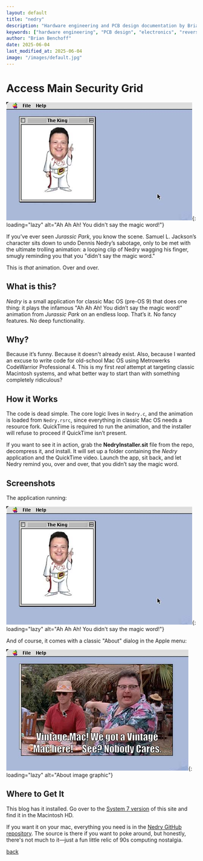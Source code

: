 ```yaml
---
layout: default
title: "nedry"
description: "Hardware engineering and PCB design documentation by Brian Benchoff"
keywords: ["hardware engineering", "PCB design", "electronics", "reverse engineering"]
author: "Brian Benchoff"
date: 2025-06-04
last_modified_at: 2025-06-04
image: "/images/default.jpg"
---
```

# **Access Main Security Grid**

![Ah Ah Ah! You didn't say the magic word!](/images/run.jpg){: loading="lazy" alt="Ah Ah Ah! You didn't say the magic word!"}

If you’ve ever seen *Jurassic Park*, you know the scene. Samuel L. Jackson’s character sits down to undo Dennis Nedry’s sabotage, only to be met with the ultimate trolling animation: a looping clip of Nedry wagging his finger, smugly reminding you that you "didn't say the magic word."

This is *that* animation. Over and over. 

## **What is this?**
*Nedry* is a small application for classic Mac OS (pre-OS 9) that does one thing: it plays the infamous "Ah Ah Ah! You didn’t say the magic word!" animation from *Jurassic Park* on an endless loop. That’s it. No fancy features. No deep functionality.

## **Why?**
Because it’s funny. Because it doesn't already exist. Also, because I wanted an excuse to write code for old-school Mac OS using Metrowerks CodeWarrior Professional 4. This is my first *real* attempt at targeting classic Macintosh systems, and what better way to start than with something completely ridiculous?

## **How it Works**
The code is dead simple. The core logic lives in `Nedry.c`, and the animation is loaded from `Nedry.rsrc`, since everything in classic Mac OS needs a resource fork. QuickTime is required to run the animation, and the installer will refuse to proceed if QuickTime isn’t present.

If you want to see it in action, grab the **NedryInstaller.sit** file from the repo, decompress it, and install. It will set up a folder containing the *Nedry* application and the QuickTime video. Launch the app, sit back, and let Nedry remind you, over and over, that you didn’t say the magic word.

## **Screenshots**
The application running:

![Ah Ah Ah! You didn't say the magic word!](/images/run.jpg){: loading="lazy" alt="Ah Ah Ah! You didn't say the magic word!"}

And of course, it comes with a classic "About" dialog in the Apple menu:

![About image graphic](/images/about.jpg){: loading="lazy" alt="About image graphic"}

## **Where to Get It**
This blog has it installed. Go over to the <a href="https://bbenchoff.github.io/system7/">System 7 version</a> of this site and find it in the Macintosh HD.

If you want it on your mac, everything you need is in the [Nedry GitHub repository](https://github.com/YOUR-REPO-LINK). The source is there if you want to poke around, but honestly, there's not much to it—just a fun little relic of 90s computing nostalgia.

[back](../)
